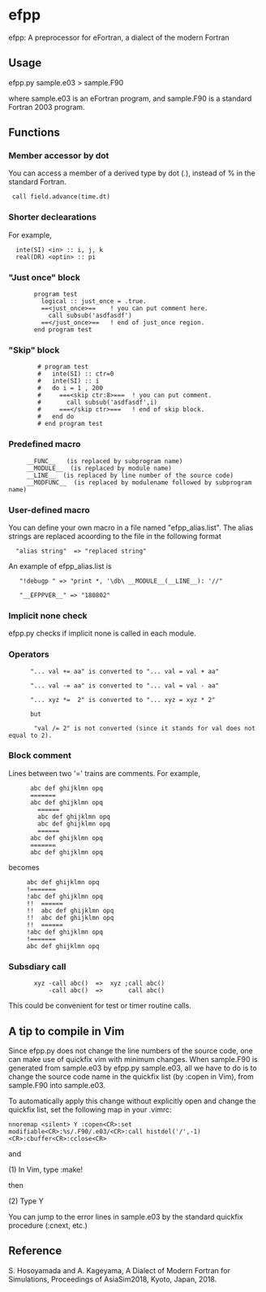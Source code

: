 # efpp
efpp: A preprocessor for eFortran, a dialect of the modern Fortran


## Usage
efpp.py sample.e03 > sample.F90

where sample.e03 is an eFortran program, and
sample.F90 is a standard Fortran 2003 program.

## Functions


### Member accessor by dot

You can access a member of a derived type by dot (.), instead of % in the standard Fortran.

```
 call field.advance(time.dt)
```

### Shorter declearations

For example, 

```
  inte(SI) <in> :: i, j, k
  real(DR) <optin> :: pi
```


### "Just once" block

```
       program test
         logical :: just_once = .true.
         ==<just_once>==    ! you can put comment here.
           call subsub('asdfasdf')
         ==</just_once>==   ! end of just_once region.
       end program test
```

### "Skip" block

```
        # program test
        #   inte(SI) :: ctr=0
        #   inte(SI) :: i
        #   do i = 1 , 200
        #     ===<skip ctr:8>===  ! you can put comment.
        #       call subsub('asdfasdf',i)
        #     ===</skip ctr>===   ! end of skip block.
        #   end do
        # end program test
```

### Predefined macro

```
     __FUNC__   (is replaced by subprogram name)
     __MODULE__  (is replaced by module name)
     __LINE__  (is replaced by line number of the source code)
     __MODFUNC__  (is replaced by modulename followed by subprogram name)
```

### User-defined macro

You can define your own macro in a file named "efpp_alias.list". The alias strings are replaced acoording to the file in the following format

```
  "alias string"  => "replaced string"
```

An example of efpp_alias.list is

```
   "!debugp " => "print *, '\db\ __MODULE__(__LINE__): '//"

   "__EFPPVER__" => "180802"   
```


### Implicit none check

efpp.py checks if implicit none is called in each module.

### Operators

```
      "... val += aa" is converted to "... val = val + aa"

      "... val -= aa" is converted to "... val = val - aa"

      "... xyz *=  2" is converted to "... xyz = xyz * 2"

      but

       "val /= 2" is not converted (since it stands for val does not equal to 2).
```

### Block comment

Lines between two '=' trains are comments.
For example, 

```
      abc def ghijklmn opq
      =======
      abc def ghijklmn opq
        ======
        abc def ghijklmn opq
        abc def ghijklmn opq
        ======
      abc def ghijklmn opq
      =======
      abc def ghijklmn opq
```
becomes

```
     abc def ghijklmn opq
     !=======   
     !abc def ghijklmn opq
     !!  ====== 
     !!  abc def ghijklmn opq
     !!  abc def ghijklmn opq
     !!  ====== 
     !abc def ghijklmn opq
     !=======   
     abc def ghijklmn opq
```

### Subsdiary call

```
       xyz -call abc()  =>  xyz ;call abc()
           -call abc()  =>       call abc()
```

This could be convenient for test or timer routine calls.


## A tip to compile in Vim

Since efpp.py does not change the line numbers of the source code, one can make use of quickfix vim with minimum changes.
When sample.F90 is generated from sample.e03 by efpp.py sample.e03,
all we have to do is to change the source code name in the quickfix list (by :copen in Vim),
from sample.F90 into sample.e03. 

To automatically apply this change without explicitly open and change the quickfix list, 
set the following map in your .vimrc:

```
nnoremap <silent> Y :copen<CR>:set modifiable<CR>:%s/.F90/.e03/<CR>:call histdel('/',-1)<CR>:cbuffer<CR>:cclose<CR>
```

and 

(1) In Vim, type :make!

then

(2) Type Y

You can jump to the error lines in sample.e03 by the standard quickfix procedure (:cnext, etc.)

## Reference

S. Hosoyamada and A. Kageyama, A Dialect of Modern Fortran for Simulations, Proceedings of AsiaSim2018, Kyoto, Japan, 2018.
